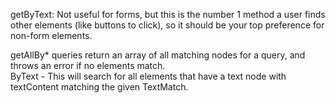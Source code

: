 getByText: Not useful for forms, but this is the number 1 method a user finds other elements (like buttons to click), so it should be your top preference for non-form elements.

getAllBy* queries return an array of all matching nodes for a query, and throws an error if no elements match.  
    ByText - This will search for all elements that have a text node with textContent matching the given TextMatch.